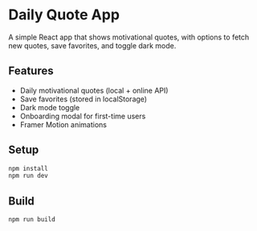 # Daily Quote App

A simple React app that shows motivational quotes, with options to fetch new quotes, save favorites, and toggle dark mode.

## Features
- Daily motivational quotes (local + online API)
- Save favorites (stored in localStorage)
- Dark mode toggle
- Onboarding modal for first-time users
- Framer Motion animations

## Setup
```bash
npm install
npm run dev
```

## Build
```bash
npm run build
```
